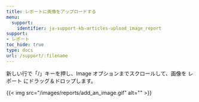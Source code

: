 ```yaml
---
title: レポートに画像をアップロードする
menu:
  support:
    identifier: ja-support-kb-articles-upload_image_report
support:
- レポート
toc_hide: true
type: docs
url: /support/:filename
---
```


新しい行で「/」キーを押し、Image オプションまでスクロールして、画像を レポート にドラッグ＆ドロップします。

{{< img src="/images/reports/add_an_image.gif" alt="" >}}